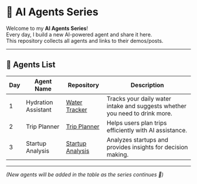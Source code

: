 # 🤖 AI Agents Series

Welcome to my **AI Agents Series**!  
Every day, I build a new AI-powered agent and share it here.  
This repository collects all agents and links to their demos/posts.  

---

## 📌 Agents List

| Day | Agent Name           | Repository | Description |
|-----|----------------------|------------|-------------|
| 1   | Hydration Assistant  | [Water Tracker](https://github.com/Bhargavvv412/water-tracker) | Tracks your daily water intake and suggests whether you need to drink more. |
| 2   | Trip Planner         | [Trip Planner](https://github.com/Bhargavvv412/trip-planner) | Helps users plan trips efficiently with AI assistance. |
| 3   | Startup Analysis     | [Startup Analysis](https://github.com/Bhargavvv412/Startup-Analysis) | Analyzes startups and provides insights for decision making. |

---

*(New agents will be added in the table as the series continues 🚀)*
